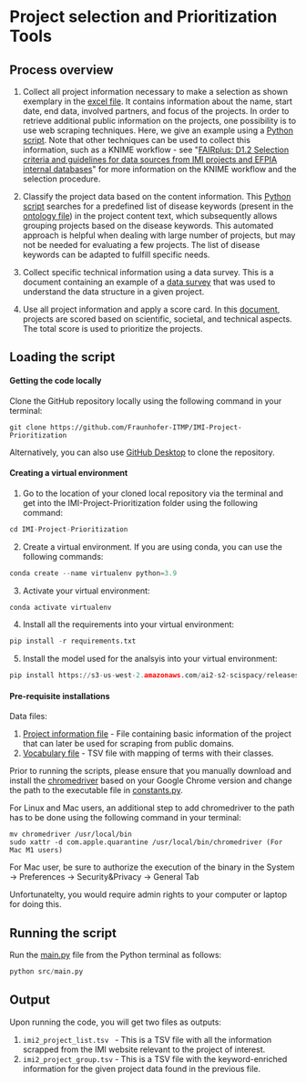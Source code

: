 # Project selection and Prioritization Tools 

## Process overview
1. Collect all project information necessary to make a selection as shown exemplary in the [excel file](data/IMI2_Projects_Abstracts.xlsx). It contains information about the name, start date, end data, involved partners, and focus of the projects. In order to retrieve additional public information on the projects, one possibility is to use web scraping techniques. Here, we give an example using a [Python script](src/scrapper.py). Note that other techniques can be used to collect this information, such as a KNIME workflow - see "[FAIRplus: D1.2 Selection criteria and guidelines for data sources from IMI projects and EFPIA internal databases](https://zenodo.org/record/3596024)" for more information on the KNIME workflow and the selection procedure.


3. Classify the project data based on the content information. This [Python script](src/fair_vocab_mapping.py) searches for a predefined list of disease keywords (present in the [ontology file](data/fair_ontology)) in the project content text, which subsequently allows grouping projects based on the disease keywords. This automated approach is helpful when dealing with large number of projects, but may not be needed for evaluating a few projects. The list of disease keywords can be adapted to fulfill specific needs.


5. Collect specific technical information using a data survey. This is a document containing an example of a [data survey](https://zenodo.org/record/3274230#.YbNVK7nMJgA) that was used to understand the data structure in a given project.


7. Use all project information and apply a score card. In this [document](https://zenodo.org/record/3596024#.YbNVQLnMJgA), projects are scored based on scientific, societal, and technical aspects. The total score is used to prioritize the projects. 


## Loading the script

#### Getting the code locally

Clone the GitHub repository locally using the following command in your terminal:
```
git clone https://github.com/Fraunhofer-ITMP/IMI-Project-Prioritization
```

Alternatively, you can also use [GitHub Desktop](https://desktop.github.com/) to clone the repository.

#### Creating a virtual environment
1. Go to the location of your cloned local repository via the terminal and get into the IMI-Project-Prioritization folder using the following command: 
```python
cd IMI-Project-Prioritization
```

2.  Create a virtual environment. If you are using conda, you can use the following commands:
```python
conda create --name virtualenv python=3.9
```

3. Activate your virtual environment:
```python
conda activate virtualenv
```

4. Install all the requirements into your virtual environment:
```python
pip install -r requirements.txt
```

5. Install the model used for the analsyis into your virtual environment:
```python
pip install https://s3-us-west-2.amazonaws.com/ai2-s2-scispacy/releases/v0.4.0/en_core_sci_md-0.4.0.tar.gz
```

#### Pre-requisite installations

Data files:
1. [Project information file](https://github.com/Fraunhofer-ITMP/IMI-Project-Prioritization/blob/main/data/IMI2_Projects_Abstracts.xlsx) - File containing basic information of the project that can later be used for scraping from public domains.
2. [Vocabulary file](https://github.com/Fraunhofer-ITMP/IMI-Project-Prioritization/blob/aba71c7c664623ac5a179444576f9c71866b4c36/data/fair_ontology.tsv) - TSV file with mapping of terms with their classes.

Prior to running the scripts, please ensure that you manually download and install the [chromedriver](https://chromedriver.chromium.org/downloads) based on your Google Chrome version and change the path to the executable file in [constants.py](src/constants.py).

For Linux and Mac users, an additional step to add chromedriver to the path has to be done using the following command in your terminal:
```
mv chromedriver /usr/local/bin
sudo xattr -d com.apple.quarantine /usr/local/bin/chromedriver (For Mac M1 users)
```
For Mac user, be sure to authorize the execution of the binary in the System -> Preferences -> Security&Privacy -> General Tab

Unfortunatelty, you would require admin rights to your computer or laptop for doing this.

## Running the script
Run the [main.py](src/main.py) file from the Python terminal as follows:
```python
python src/main.py
```

## Output
Upon running the code, you will get two files as outputs:
1. `imi2_project_list.tsv ` - This is a TSV file with all the information scrapped from the IMI website relevant to the project of interest.
2. `imi2_project_group.tsv` - This is a TSV file with the keyword-enriched information for the given project data found in the previous file. 
